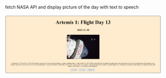 fetch NASA API and display picture of the day with text to speech

![How the website looks like](<Screenshot 2023-11-29 233426.png>)